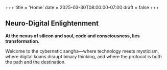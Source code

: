+++
title = 'Home'
date = 2025-03-30T08:00:00-07:00
draft = false
+++

## Neuro-Digital Enlightenment

**At the nexus of silicon and soul, code and consciousness, lies transformation.**

Welcome to the cybernetic sangha—where technology meets mysticism, where digital koans disrupt binary thinking, and where the protocol is both the path and the destination.
